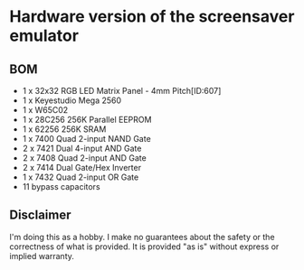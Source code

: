 # Hardware version of the screensaver emulator

## BOM

- 1 x 32x32 RGB LED Matrix Panel - 4mm Pitch[ID:607] 
- 1 x Keyestudio Mega 2560
- 1 x W65C02
- 1 x 28C256 256K Parallel EEPROM
- 1 x 62256 256K SRAM
- 1 x 7400 Quad 2-input NAND Gate
- 2 x 7421 Dual 4-input AND Gate
- 2 x 7408 Quad 2-input AND Gate
- 2 x 7414 Dual Gate/Hex Inverter
- 1 x 7432 Quad 2-input OR Gate
- 11 bypass capacitors

## Disclaimer

I'm doing this as a hobby.  I make no guarantees about the safety or the
correctness of what is provided.  It is provided "as is" without express or 
implied warranty.
